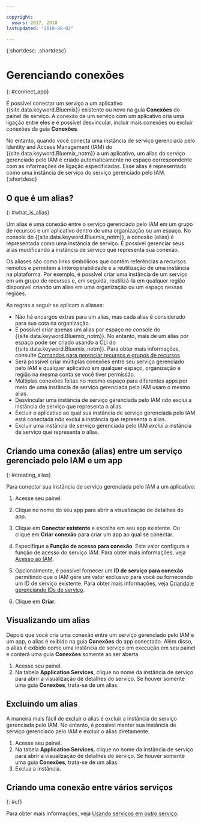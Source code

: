 ```yaml
---

copyright:
  years: 2017, 2018
lastupdated: "2018-08-02"

---
```


{:shortdesc: .shortdesc}

# Gerenciando conexões
{: #connect_app}

É possível conectar um serviço a um aplicativo {{site.data.keyword.Bluemix}} existente ou novo na guia **Conexões** do painel de serviço. A conexão de um serviço com um aplicativo cria uma ligação entre eles e é possível desvincular, incluir mais conexões ou excluir conexões da guia **Conexões**.

No entanto, quando você conecta uma instância de serviço gerenciada pelo Identity and Access Management (IAM) do {{site.data.keyword.Bluemix_notm}} a um aplicativo, um alias do serviço gerenciado pelo IAM é criado automaticamente no espaço correspondente com as informações de ligação especificadas. Esse alias é representado como uma instância de serviço do serviço gerenciado pelo IAM.
{:shortdesc}

## O que é um alias?
{: #what_is_alias}

Um alias é uma conexão entre o serviço gerenciado pelo IAM em um grupo de recursos e um aplicativo dentro de uma organização ou um espaço. No console do {{site.data.keyword.Bluemix_notm}}, a conexão (alias) é representada como uma instância de serviço. É possível gerenciar seus alias modificando a instância de serviço que representa sua conexão.

Os aliases são como links simbólicos que contêm referências a recursos remotos e permitem a interoperabilidade e a reutilização de uma instância na plataforma. Por exemplo, é possível criar uma instância de um serviço em um grupo de recursos e, em seguida, reutilizá-la em qualquer região disponível criando um alias em uma organização ou um espaço nessas regiões.

As regras a seguir se aplicam a aliases:

* Não há encargos extras para um alias, mas cada alias é considerado para sua cota na organização.
* É possível criar apenas um alias por espaço no console do {{site.data.keyword.Bluemix_notm}}. No entanto, mais de um alias por espaço pode ser criado usando a CLI do {{site.data.keyword.Bluemix_notm}}. Para obter mais informações, consulte [Comandos para gerenciar recursos e grupos de recursos](/docs/cli/reference/ibmcloud/cli_resource_group.html#ibmcloud_commands_resource).
* Será possível criar múltiplas conexões entre seu serviço gerenciado pelo IAM e qualquer aplicativo em qualquer espaço, organização e região na mesma conta se você tiver permissão.
* Múltiplas conexões feitas no mesmo espaço para diferentes apps por meio de uma instância de serviço gerenciada pelo IAM usam o mesmo alias.
* Desvincular uma instância de serviço gerenciada pelo IAM *não* exclui a instância de serviço que representa o alias.
* Excluir o aplicativo ao qual sua instância de serviço gerenciada pelo IAM está conectada *não* exclui a instância que representa o alias.
* Excluir uma instância de serviço gerenciada pelo IAM *exclui* a instância de serviço que representa o alias.

## Criando uma conexão (alias) entre um serviço gerenciado pelo IAM e um app
{: #creating_alias}

Para conectar sua instância de serviço gerenciada pelo IAM a um aplicativo:

1. Acesse seu painel.

2. Clique no nome do seu app para abrir a visualização de detalhes do app.

3. Clique em **Conectar existente** e escolha em seu app existente. Ou clique em **Criar conexão** para criar um app ao qual se conectar.

4. Especifique a **Função de acesso para conexão**. Este valor configura a função de acesso do serviço IAM. Para obter mais informações, veja [Acesso ao IAM](/docs/iam/users_roles.html#userroles).

5. Opcionalmente, é possível fornecer um **ID de serviço para conexão** permitindo que o IAM gere um valor exclusivo para você ou fornecendo um ID de serviço existente. Para obter mais informações, veja [Criando e gerenciando IDs de serviço](/docs/iam/serviceid.html#serviceids).

6. Clique em **Criar**.

## Visualizando um alias

Depois que você cria uma conexão entre um serviço gerenciado pelo IAM e um app, o alias é exibido na guia **Conexões** do app conectado. Além disso, o alias é exibido como uma instância de serviço em execução em seu painel e conterá uma guia **Conexões** somente ao ser aberta.

1. Acesse seu painel.
2. Na tabela **Application Services**, clique no nome da instância de serviço para abrir a visualização de detalhes do serviço. Se houver somente uma guia **Conexões**, trata-se de um alias.

## Excluindo um alias

A maneira mais fácil de excluir o alias é excluir a instância de serviço gerenciada pelo IAM. No entanto, é possível manter sua instância de serviço gerenciado pelo IAM e excluir o alias diretamente.

1. Acesse seu painel.
2. Na tabela **Application Services**, clique no nome da instância de serviço para abrir a visualização de detalhes do serviço. Se houver somente uma guia **Conexões**, trata-se de um alias.
3. Exclua a instância.

## Criando uma conexão entre vários serviços
{: #cf}

Para obter mais informações, veja [Usando serviços em outro serviço](/docs/resources/s2s.html#s2s_binding).
